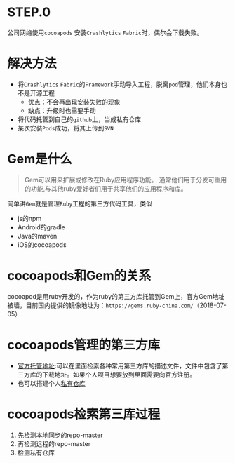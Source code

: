 # STEP.0
公司网络使用`cocoapods` 安装`Crashlytics` `Fabric`时，偶尔会下载失败。

# 解决方法
- 将`Crashlytics` `Fabric`的`Framework`手动导入工程，脱离`pod`管理，他们本身也不是开源工程
    - 优点：不会再出现安装失败的现象
    - 缺点：升级时也需要手动
- 将代码托管到自己的`github`上，当成私有仓库
- 某次安装`Pods`成功，将其上传到`SVN`

# Gem是什么
>  Gem可以用来扩展或修改在Ruby应用程序功能。 通常他们用于分发可重用的功能,与其他ruby爱好者们用于共享他们的应用程序和库。      

简单讲`Gem`就是管理`Ruby`工程的第三方代码工具，类似
- js的npm
- Android的gradle
- Java的maven
- iOS的cocoapods

# cocoapods和Gem的关系
cocoapod是用ruby开发的，作为ruby的第三方库托管到Gem上，官方Gem地址被墙，目前国内提供的镜像地址为：`https://gems.ruby-china.com/`（2018-07-05）

# cocoapods管理的第三方库
- [官方托管地址](https://github.com/CocoaPods/Specs):可以在里面检索各种常用第三方库的描述文件，文件中包含了第三方库的下载地址。如果个人项目想要放到里面需要向官方注册。
- 也可以搭建个人[私有仓库](https://www.jianshu.com/p/0e1d796b2a42)

# cocoapods检索第三库过程
1. 先检测本地同步的repo-master
2. 再检测远程的repo-master
3. 检测私有仓库